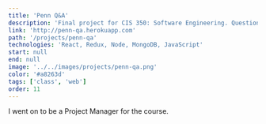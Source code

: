 ```yaml
---
title: 'Penn Q&A'
description: 'Final project for CIS 350: Software Engineering. Question and answer platform for Penn students.'
link: 'http://penn-qa.herokuapp.com'
path: '/projects/penn-qa'
technologies: 'React, Redux, Node, MongoDB, JavaScript'
start: null
end: null
image: '../../images/projects/penn-qa.png'
color: '#a8263d'
tags: ['class', 'web']
order: 11
---
```


I went on to be a Project Manager for the course.
